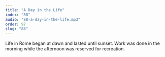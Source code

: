 ```yaml
---
title: "A Day in the Life"
index: "88"
audio: "88-a-day-in-the-life.mp3"
order: 97
slug: "88"
---
```


Life in Rome began at dawn and lasted until sunset. Work was done in the morning while the afternoon was reserved for recreation.


